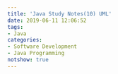 ```yaml
---
title: 'Java Study Notes(10) UML'
date: 2019-06-11 12:06:52
tags: 
- Java
categories: 
- Software Development
- Java Programming
notshow: true
---
```


